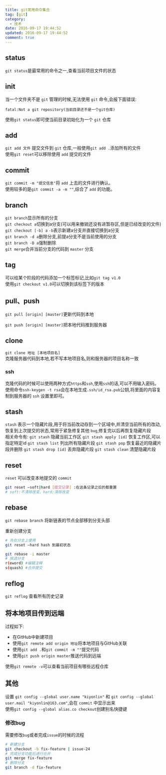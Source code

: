 ```yaml
---
title: git常用命令集合
tag: [git]
category: 
  - 技术
date: 2016-09-17 19:44:52
updated: 2016-09-17 19:44:52
comment: true
---
```

## status
`git status`是最常用的命令之一,查看当前项目文件的状态

## init
当一个文件夹不是 `git` 管理的时候,无法使用 `git` 命令,会报下面错误:
```shell
fatal:Not a git repository(当前目录还不是一个git仓库)
```
使用`git status`即可使当前目录初始化为一个 `git` 仓库

## add
`git add 文件` 提交文件到 `git` 仓库,一般使用`git add .`添加所有的文件  
使用`git reset`可以移除使用 `add` 提交的文件

## commit
`git commit -m "提交信息"`将 `add` 上去的文件进行确认。  
使用较多的是`git commit -a -m ""`,综合了 `add` 的功能。

## branch
`git branch`显示所有的分支  
`git checkout a`切换到a分支(可以用来撤销还没有进暂存区,但是已经改变的文件)  
`git checkout [-b] a` `-b`表示新建a分支并直接切换到a分支  
`git branch -d a`删除分支,前提a分支不是当前使用的分支  
`git branch -D a`强制删除  
`git merge`合并当前分支的代码到 `master` 分支

## tag
可以给某个阶段的代码添加一个标签标记,比如`git tag v1.0`  
使用`git checkout v1.0`可以切换到该标签下的版本

## pull、push
`git pull [origin] [master]`更新代码到本地

`git push [origin] [master]`把本地代码推到服务器

## clone
`git clone 地址 [本地项目名]`  
克隆服务器代码到本地,若不写本地项目名,则和服务器的项目名称一致

### ssh
克隆代码的时候可以使用两种方式`https`和`ssh`,使用`ssh`的话,可以不用输入密码。  
使用命令`ssh-keygen -t rsa`会在本地生成`.ssh/id_rsa.pub`公钥,将里面的内容复制到服务器的 `ssh` 设置里即可。

## stash
`stash` 表示一个隐藏片段,用于将当前改动存到一个区域中,并清空当前所有的改动,恢复到上次提交的状态,常用于紧急修复其他 `bug`,修复完以后再恢复隐藏片段  
相关命令有:
`git stash` 隐藏当前工作区
`git stash apply [id]` 恢复工作区,可以指定特定id
`git stash list` 列出所有隐藏片段
`git stash pop` 恢复最近的隐藏片段并删除
`git stash drop [id]` 丢弃隐藏片段
`git stash clean` 清楚隐藏片段

## reset
`reset` 可以改变本地提交的 `commit`
```bash
git reset —soft|hard [提交记录] :在这条记录之后的都重置
# soft:不清除改变，hard:清除改变
```

## rebase
`git rebase branch` 将新链表的节点全部移到分支头部  

重新创建分支
```bash
# 先在分支上使用
git reset —hard hash 到最初状态

git rebase -i master
# 挑选分支
r(eword) #编辑注释
s(quash) #合并提交
```

## reflog
`git reflog` 查看所有历史记录

## 将本地项目传到远端
过程如下:
- 在GitHub中新建项目
- 使用`git remote add origin 地址`将本地项目与GitHub关联
- 使用`git add .`和`git commit -m ""`提交代码
- 使用`git push origin master`推送代码到远端

使用`git remote -v`可以查看当前项目有哪些远程仓库
## 其他
设置
`git config --global user.name "kiyonlin"` 和 
`git config --global user.mail "kiyonlin@163.com"`,会在 `commit` 中显示出来  
使用`git config --global alias.co checkout`创建别名快捷键

### 修改bug
需要修改`bug`或者完成`issue`的时候的流程
```bash
# 新建分支
git checkout -b fix-feature | issue-24
# 完成分支功能后进行合并
git merge fix-feature
# 删除分支
git branch -d fix-feature
```